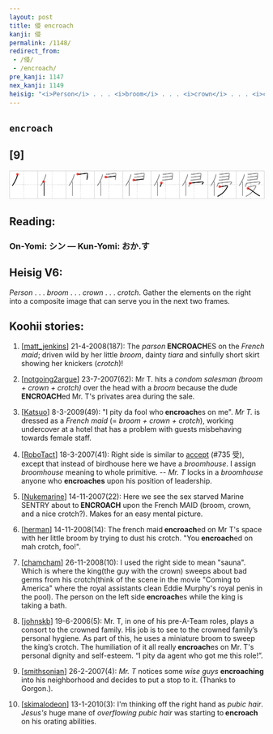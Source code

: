 ```yaml
---
layout: post
title: 侵 encroach
kanji: 侵
permalink: /1148/
redirect_from:
 - /侵/
 - /encroach/
pre_kanji: 1147
nex_kanji: 1149
heisig: "<i>Person</i> . . . <i>broom</i> . . . <i>crown</i> . . . <i>crotch</i>. Gather the elements on the right into a composite image that can serve you in the next two frames."
---
```


## `encroach`

## [9]

<div class="stroke"><img src="../images/E4BEB5.png" /></div>

## Reading:

### On-Yomi: シン &mdash; Kun-Yomi: おか.す

## Heisig V6:

<i>Person</i> . . . <i>broom</i> . . . <i>crown</i> . . . <i>crotch</i>. Gather the elements on the right into a composite image that can serve you in the next two frames.

## Koohii stories:

1) [<a href="http://kanji.koohii.com/profile/matt_jenkins">matt_jenkins</a>] 21-4-2008(187): The <em>parson</em><strong> ENCROACH</strong>ES on the <em>French maid</em>; driven wild by her little <em>broom</em>, dainty <em>tiara</em> and sinfully short skirt showing her knickers (<em>crotch</em>)!

2) [<a href="http://kanji.koohii.com/profile/notgoing2argue">notgoing2argue</a>] 23-7-2007(62): Mr T. hits a <em>condom salesman (broom + crown + crotch)</em> over the head with a <em>broom</em> because the dude<strong> ENCROACH</strong>ed Mr. T&#039;s privates area during the sale.

3) [<a href="http://kanji.koohii.com/profile/Katsuo">Katsuo</a>] 8-3-2009(49): &quot;I pity da fool who<strong> encroach</strong>es on me&quot;. <em>Mr T.</em> is dressed as a <em>French maid</em> (= <em>broom + crown + crotch</em>), working undercover at a hotel that has a problem with guests misbehaving towards female staff.

4) [<a href="http://kanji.koohii.com/profile/RoboTact">RoboTact</a>] 18-3-2007(41): Right side is similar to <a href="../735">accept</a> (#735 受), except that instead of birdhouse here we have a <em>broomhouse</em>. I assign <em>broomhouse</em> meaning to whole primitive. -- <em>Mr. T</em> locks in a <em>broomhouse</em> anyone who <strong>encroaches</strong> upon his position of leadership.

5) [<a href="http://kanji.koohii.com/profile/Nukemarine">Nukemarine</a>] 14-11-2007(22): Here we see the sex starved Marine SENTRY about to<strong> ENCROACH</strong> upon the French MAID (broom, crown, and a nice crotch?). Makes for an easy mental picture.

6) [<a href="http://kanji.koohii.com/profile/herman">herman</a>] 14-11-2008(14): The french maid<strong> encroach</strong>ed on Mr T&#039;s space with her little broom by trying to dust his crotch. &quot;You<strong> encroach</strong>ed on mah crotch, foo!&quot;.

7) [<a href="http://kanji.koohii.com/profile/chamcham">chamcham</a>] 26-11-2008(10): I used the right side to mean &quot;sauna&quot;. Which is where the king(the guy with the crown) sweeps about bad germs from his crotch(think of the scene in the movie &quot;Coming to America&quot; where the royal assistants clean Eddie Murphy&#039;s royal penis in the pool). The person on the left side<strong> encroach</strong>es while the king is taking a bath.

8) [<a href="http://kanji.koohii.com/profile/johnskb">johnskb</a>] 19-6-2006(5): Mr. T, in one of his pre-A-Team roles, plays a consort to the crowned family. His job is to see to the crowned family’s personal hygiene. As part of this, he uses a miniature broom to sweep the king’s crotch. The humiliation of it all really<strong> encroach</strong>es on Mr. T&#039;s personal dignity and self-esteem. “I pity da agent who got me this role!”.

9) [<a href="http://kanji.koohii.com/profile/smithsonian">smithsonian</a>] 26-2-2007(4): <em>Mr. T</em> notices some <em>wise guys</em> <strong>encroaching</strong> into his neighborhood and decides to put a stop to it. (Thanks to Gorgon.).

10) [<a href="http://kanji.koohii.com/profile/skimalodeon">skimalodeon</a>] 13-1-2010(3): I&#039;m thinking off the right hand as <em>pubic hair</em>. <em>Jesus&#039;s</em> huge mane of <em>overflowing pubic hair</em> was starting to<strong> encroach</strong> on his orating abilities.
